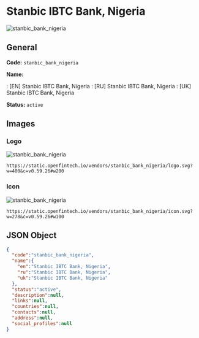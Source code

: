 
# Stanbic IBTC Bank, Nigeria 
![stanbic_bank_nigeria](https://static.openfintech.io/vendors/stanbic_bank_nigeria/logo.svg?w=400&c=v0.59.26#w200)  

## General 
 
**Code:** `stanbic_bank_nigeria` 
 
**Name:** 
 
:	[EN] Stanbic IBTC Bank, Nigeria 
:	[RU] Stanbic IBTC Bank, Nigeria 
:	[UK] Stanbic IBTC Bank, Nigeria 
 
**Status:** `active` 
 

## Images 

### Logo 
 
![stanbic_bank_nigeria](https://static.openfintech.io/vendors/stanbic_bank_nigeria/logo.svg?w=400&c=v0.59.26#w200)  

```
https://static.openfintech.io/vendors/stanbic_bank_nigeria/logo.svg?w=400&c=v0.59.26#w200
```  

### Icon 
 
![stanbic_bank_nigeria](https://static.openfintech.io/vendors/stanbic_bank_nigeria/icon.svg?w=278&c=v0.59.26#w100)  

```
https://static.openfintech.io/vendors/stanbic_bank_nigeria/icon.svg?w=278&c=v0.59.26#w100
```  

## JSON Object 

```json
{
  "code":"stanbic_bank_nigeria",
  "name":{
    "en":"Stanbic IBTC Bank, Nigeria",
    "ru":"Stanbic IBTC Bank, Nigeria",
    "uk":"Stanbic IBTC Bank, Nigeria"
  },
  "status":"active",
  "description":null,
  "links":null,
  "countries":null,
  "contacts":null,
  "address":null,
  "social_profiles":null
}
```  

